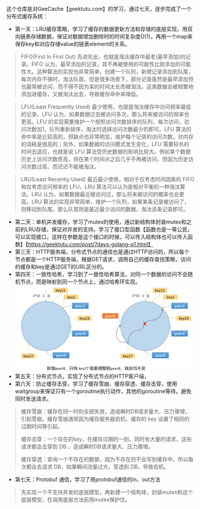 这个仓库是对GeeCache【geektutu.com】的学习，通过七天，逐步完成了一个分布式缓存系统：
- 第一天：LRU缓存策略，学习了缓存的数据更新方法和存储的底层实现，用双向链表存储数据，保证对数据增加删除时的时间复杂度O(1)，再用一个map来保存key和对应存储value的链表element的关系。
> FIFO(First In First Out)
先进先出，也就是淘汰缓存中最老(最早添加)的记录。FIFO 认为，最早添加的记录，其不再被使用的可能性比刚添加的可能性大。这种算法的实现也非常简单，创建一个队列，新增记录添加到队尾，每次内存不够时，淘汰队首。但是很多场景下，部分记录虽然是最早添加但也最常被访问，而不得不因为呆的时间太长而被淘汰。这类数据会被频繁地添加进缓存，又被淘汰出去，导致缓存命中率降低。

> LFU(Least Frequently Used)
最少使用，也就是淘汰缓存中访问频率最低的记录。LFU 认为，如果数据过去被访问多次，那么将来被访问的频率也更高。LFU 的实现需要维护一个按照访问次数排序的队列，每次访问，访问次数加1，队列重新排序，淘汰时选择访问次数最少的即可。LFU 算法的命中率是比较高的，但缺点也非常明显，维护每个记录的访问次数，对内存的消耗是很高的；另外，如果数据的访问模式发生变化，LFU 需要较长的时间去适应，也就是说 LFU 算法受历史数据的影响比较大。例如某个数据历史上访问次数奇高，但在某个时间点之后几乎不再被访问，但因为历史访问次数过高，而迟迟不能被淘汰。

> LRU(Least Recently Used)
最近最少使用，相对于仅考虑时间因素的 FIFO 和仅考虑访问频率的 LFU，LRU 算法可以认为是相对平衡的一种淘汰算法。LRU 认为，如果数据最近被访问过，那么将来被访问的概率也会更高。LRU 算法的实现非常简单，维护一个队列，如果某条记录被访问了，则移动到队尾，那么队首则是最近最少访问的数据，淘汰该条记录即可。
- 第二天：单机并发缓存，学习了mutex的使用，通过新结构体封装mutex和之前的LRU存储，保证对并发的支持。学习了接口型函数【函数也是一等公民，可以实现接口，这样在参数是这个接口的时候，可以传入结构体也可以传入函数】【https://geektutu.com/post/7days-golang-q1.html】
- 第三天：HTTP服务端，分布式节点的通信也是通过HTTP访问的，所以每个节点都是一个HTTP服务端，根据GET请求，调用自己的缓存查找策略，访问的缓存和key是通过GET的URL区分的。
- 第四天：一致性哈希，学习到了一致性哈希算法，对同一个数据的访问不会随机节点，而是映射到同一个节点上，通过哈希环实现。
![img.png](img.png)
- 第五天：分布式节点，实现了分布式节点的HTTP客户端，
- 第六天：防止缓存击穿，学习了缓存雪崩、缓存穿透、缓存击穿，使用waitgroup来保证只有一个goroutine执行动作，其他的goroutine等待。避免同时发送请求。
>  缓存雪崩：缓存在同一时刻全部失效，造成瞬时DB请求量大、压力骤增，引起雪崩。缓存雪崩通常因为缓存服务器宕机、缓存的 key 设置了相同的过期时间等引起。
>
> 缓存击穿：一个存在的key，在缓存过期的一刻，同时有大量的请求，这些请求都会击穿到 DB ，造成瞬时DB请求量大、压力骤增。
>
> 缓存穿透：查询一个不存在的数据，因为不存在则不会写到缓存中，所以每次都会去请求 DB，如果瞬间流量过大，穿透到 DB，导致宕机。
- 第七天：Protobuf 通信，学习了用protobuf通信的in、out方法

> 先实现一个不支持并发的底层模型，再新建一个结构体，封装mutex和这个底层模型，在调用底层方法前用mutex保护住。
